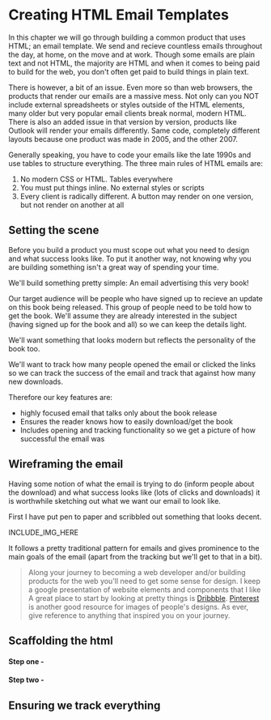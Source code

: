 # Creating HTML Email Templates

In this chapter we will go through building a common product that uses HTML; an email template. We send and recieve countless emails throughout the day, at home, on the move and at work. Though some emails are plain text and not HTML, the majority are HTML and when it comes to being paid to build for the web, you don't often get paid to build things in plain text.

There is however, a bit of an issue. Even more so than web browsers, the products that render our emails are a massive mess. Not only can you NOT include external spreadsheets or styles outside of the HTML elements, many older but very popular email clients break normal, modern HTML. There is also an added issue in that version by version, products like Outlook will render your emails differently. Same code, completely different layouts because one product was made in 2005, and the other 2007.

Generally speaking, you have to code your emails like the late 1990s and use tables to structure everything. The three main rules of HTML emails are:
1. No modern CSS or HTML. Tables everywhere
2. You must put things inline. No external styles or scripts
3. Every client is radically different. A button may render on one version, but not render on another at all

## Setting the scene

Before you build a product you must scope out what you need to design and what success looks like. To put it another way, not knowing why you are building something isn't a great way of spending your time.

We'll build something pretty simple: An email advertising this very book!

Our target audience will be people who have signed up to recieve an update on this book being released. This group of people need to be told how to get the book. We'll assume they are already interested in the subject (having signed up for the book and all) so we can keep the details light.

We'll want something that looks modern but reflects the personality of the book too.

We'll want to track how many people opened the email or clicked the links so we can track the success of the email and track that against how many new downloads.

Therefore our key features are:
* highly focused email that talks only about the book release
* Ensures the reader knows how to easily download/get the book
* Includes opening and tracking functionality so we get a picture of how successful the email was

## Wireframing the email

Having some notion of what the email is trying to do (inform people about the download) and what success looks like (lots of clicks and downloads) it is worthwhile sketching out what we want our email to look like.

First I have put pen to paper and scribbled out something that looks decent.

INCLUDE_IMG_HERE

It follows a pretty traditional pattern for emails and gives prominence to the main goals of the email (apart from the tracking but we'll get to that in a bit). 

> Along your journey to becoming a web developer and/or building products for the web you'll need to get some sense for design. I keep a google presentation of website elements and components that I like A great place to start by looking at pretty things is [Dribbble](http://www.dribbble.com). [Pinterest](htttp://www.pinterest.com) is another good resource for images of people's designs. As ever, give reference to anything that inspired you on your journey.

## Scaffolding the html

#### Step one - 

#### Step two -

## Ensuring we track everything


